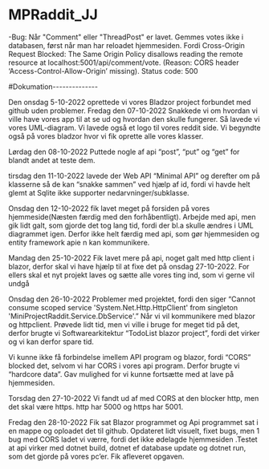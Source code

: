 # MPRaddit_JJ

-Bug: Når "Comment" eller "ThreadPost" er lavet. Gemmes votes ikke i databasen, først når man har reloadet hjemmesiden. Fordi Cross-Origin Request Blocked: The Same Origin Policy disallows reading the remote resource at localhost:5001/api/comment/vote. (Reason: CORS header ‘Access-Control-Allow-Origin’ missing). Status code: 500


#Dokumation--------------


Den onsdag 5-10-2022 oprettede vi vores Bladzor project forbundet med github uden problemer. 
Fredag den 07-10-2022  Snakkede vi om hvordan vi ville have vores app til at se ud og hvordan den skulle fungerer. Så lavede vi vores UML-diagram. 
Vi lavede også et logo til vores reddit side.
Vi begyndte også på vores bladzor hvor vi fik oprette alle vores klasser.


Lørdag den 08-10-2022 Puttede nogle af api “post”, “put” og “get” for blandt andet at teste dem.

tirsdag den 11-10-2022 lavede der Web API “Minimal API” og derefter om på klasserne så de kan “snakke sammen” ved hjælp af id, fordi vi havde helt glemt at Sqlite ikke supporter nedarvninger/subklasse.

Onsdag den 12-10-2022 fik lavet meget på forsiden på vores hjemmeside(Næsten færdig med den forhåbentligt). Arbejde med api, men gik lidt galt, som gjorde det tog lang tid, fordi der bl.a skulle ændres i UML diagrammet igen. Derfor ikke helt færdig med api, som gør hjemmesiden og entity framework apie
n kan kommunikere.

Mandag den 25-10-2022 Fik lavet mere på api, noget galt med http client i blazor, derfor skal vi have hjælp til at fixe det på onsdag 27-10-2022. For ellers skal et nyt projekt laves og sætte alle vores ting ind, som vi gerne vil undgå

Onsdag den 26-10-2022 Problemer med projektet, fordi den siger “Cannot consume scoped service 'System.Net.Http.HttpClient' from singleton 'MiniProjectRaddit.Service.DbService'.” Når vi vil kommunikere med blazor og httpclient. Prøvede lidt tid, men vi ville i bruge for meget tid på det, derfor brugte vi Softwarearkitektur “TodoList blazor project”, fordi det virker og vi kan derfor spare tid. 

Vi kunne ikke få forbindelse imellem API program og blazor, fordi “CORS” blocked det, selvom vi  har CORS i vores api program. Derfor brugte vi “hardcore data”. Gav mulighed for vi kunne fortsætte med at lave på hjemmesiden.

Torsdag den 27-10-2022 Vi fandt ud af med CORS at den blocker http, men det skal være https. http har 5000 og https har 5001.




Fredag den 28-10-2022 Fik sat Blazor programmet og Api programmet sat i en mappe og oploadet det til github. Opdateret lidt visuelt, fixet bugs, men 1 bug med CORS ladet vi værre, fordi det ikke ødelagde hjemmesiden .Testet at api virker med dotnet build, dotnet ef database update og dotnet run, som det gjorde på vores pc’er. Fik afleveret opgaven.

